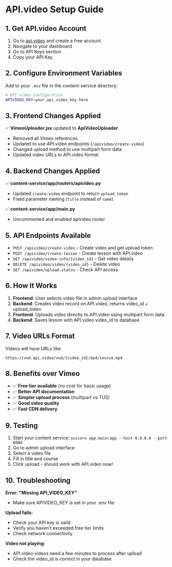 # API.video Setup Guide

## 1. Get API.video Account

1. Go to [api.video](https://api.video) and create a free account
2. Navigate to your dashboard
3. Go to API Keys section
4. Copy your API Key

## 2. Configure Environment Variables

Add to your `.env` file in the content-service directory:

```bash
# API.video Configuration
APIVIDEO_KEY=your_api_video_key_here
```

## 3. Frontend Changes Applied

✅ **VimeoUploader.jsx** updated to **ApiVideoUploader**

- Removed all Vimeo references
- Updated to use API.video endpoints (`/apivideo/create-video`)
- Changed upload method to use multipart form data
- Updated video URLs to API.video format

## 4. Backend Changes Applied

✅ **content-service/app/routers/apivideo.py**

- Updated `create-video` endpoint to return `upload_token`
- Fixed parameter naming (`title` instead of `name`)

✅ **content-service/app/main.py**

- Uncommented and enabled apivideo router

## 5. API Endpoints Available

- `POST /apivideo/create-video` - Create video and get upload token
- `POST /apivideo/create-lesson` - Create lesson with API.video
- `GET /apivideo/video-info/{video_id}` - Get video details
- `DELETE /apivideo/video/{video_id}` - Delete video
- `GET /apivideo/upload-status` - Check API access

## 6. How It Works

1. **Frontend**: User selects video file in admin upload interface
2. **Backend**: Creates video record on API.video, returns video_id + upload_token
3. **Frontend**: Uploads video directly to API.video using multipart form data
4. **Backend**: Saves lesson with API.video video_id to database

## 7. Video URLs Format

Videos will have URLs like:

```
https://vod.api.video/vod/{video_id}/mp4/source.mp4
```

## 8. Benefits over Vimeo

- ✅ **Free tier available** (no cost for basic usage)
- ✅ **Better API documentation**
- ✅ **Simpler upload process** (multipart vs TUS)
- ✅ **Good video quality**
- ✅ **Fast CDN delivery**

## 9. Testing

1. Start your content service: `uvicorn app.main:app --host 0.0.0.0 --port 8080`
2. Go to admin upload interface
3. Select a video file
4. Fill in title and course
5. Click upload - should work with API.video now!

## 10. Troubleshooting

**Error: "Missing API_VIDEO_KEY"**

- Make sure APIVIDEO_KEY is set in your .env file

**Upload fails:**

- Check your API key is valid
- Verify you haven't exceeded free tier limits
- Check network connectivity

**Video not playing:**

- API.video videos need a few minutes to process after upload
- Check the video_id is correct in your database

